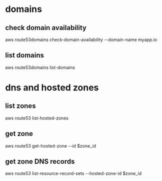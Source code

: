 # domains

## check domain availability

aws route53domains check-domain-availability --domain-name myapp.io

## list domains

aws route53domains list-domains

# dns and hosted zones

## list zones

aws route53 list-hosted-zones

## get zone

aws route53 get-hosted-zone --id $zone_id

## get zone DNS records

aws route53 list-resource-record-sets --hosted-zone-id $zone_id


